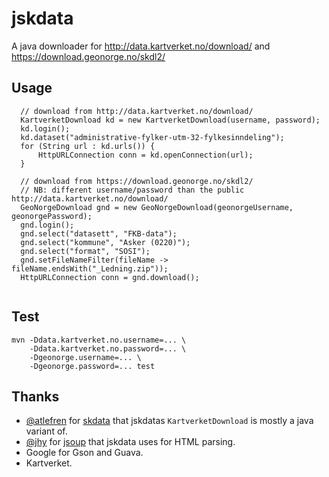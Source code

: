 # jskdata

A java downloader for http://data.kartverket.no/download/ and https://download.geonorge.no/skdl2/

## Usage
```
  // download from http://data.kartverket.no/download/
  KartverketDownload kd = new KartverketDownload(username, password);
  kd.login();
  kd.dataset("administrative-fylker-utm-32-fylkesinndeling");
  for (String url : kd.urls()) {
      HttpURLConnection conn = kd.openConnection(url);
  }
  
  // download from https://download.geonorge.no/skdl2/
  // NB: different username/password than the public http://data.kartverket.no/download/
  GeoNorgeDownload gnd = new GeoNorgeDownload(geonorgeUsername, geonorgePassword);
  gnd.login();
  gnd.select("datasett", "FKB-data");
  gnd.select("kommune", "Asker (0220)");
  gnd.select("format", "SOSI");
  gnd.setFileNameFilter(fileName -> fileName.endsWith("_Ledning.zip"));
  HttpURLConnection conn = gnd.download();
  
```

## Test
```
mvn -Ddata.kartverket.no.username=... \
    -Ddata.kartverket.no.password=... \
    -Dgeonorge.username=... \
    -Dgeonorge.password=... test
```

## Thanks
* [@atlefren](https://github.com/atlefren/) for [skdata](https://github.com/atlefren/skdata) that jskdatas `KartverketDownload` is mostly a java variant of.
* [@jhy](https://github.com/jhy/) for [jsoup](https://github.com/jhy/jsoup) that jskdata uses for HTML parsing.
* Google for Gson and Guava.
* Kartverket.

